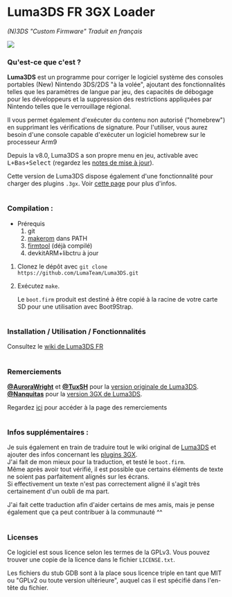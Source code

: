# Luma3DS FR 3GX Loader
*(N)3DS "Custom Firmware" Traduit en français*

![](https://user-images.githubusercontent.com/60007836/228280451-ee9f10b8-afa9-4bdb-88b0-5615da23edb1.png)

### Qu'est-ce que c'est ?
**Luma3DS** est un programme pour corriger le logiciel système des consoles portables (New) Nintendo 3DS/2DS "à la volée", ajoutant des fonctionnalités telles que les paramètres de langue par jeu, des capacités de débogage pour les développeurs et la suppression des restrictions appliquées par Nintendo telles que le verrouillage régional.

Il vous permet également d'exécuter du contenu non autorisé ("homebrew") en supprimant les vérifications de signature.
Pour l'utiliser, vous aurez besoin d'une console capable d'exécuter un logiciel homebrew sur le processeur Arm9

Depuis la v8.0, Luma3DS a son propre menu en jeu, activable avec <kbd>L+Bas+Select</kbd> (regardez les [notes de mise à jour](https://github.com/LumaTeam/Luma3DS/releases/tag/v8.0)).    

Cette version de Luma3DS dispose également d'une fonctionnalité pour charger des plugins `.3gx`. Voir [cette page](https://github.com/BlackFalcon1961/Luma3DS-FR-3GX-Loader/wiki/3GX-Loader) pour plus d'infos.

#
### Compilation :
* Prérequis
    1. git
    2. [makerom](https://github.com/jakcron/Project_CTR) dans PATH
    3. [firmtool](https://github.com/BlackFalcon1961/devkitpro-tools/releases/download/tools/firmtool.7z) (déjà compilé)
    4. devkitARM+libctru à jour
1. Clonez le dépôt avec `git clone https://github.com/LumaTeam/Luma3DS.git`
2. Exécutez `make`.

    Le `boot.firm` produit est destiné à être copié à la racine de votre carte SD pour une utilisation avec Boot9Strap.

#
### Installation / Utilisation / Fonctionnalités
Consultez le [wiki de Luma3DS FR](https://github.com/BlackFalcon1961/Luma3DS-FR-3GX-Loader/wiki)

#
### Remerciements
**[@AuroraWright](https://github.com/AuroraWright)** et **[@TuxSH](https://github.com/TuxSH)** pour la [version originale de Luma3DS](https://github.com/LumaTeam/Luma3DS).  
**[@Nanquitas](https://github.com/Nanquitas)** pour la [version 3GX de Luma3DS](https://github.com/Nanquitas/Luma3DS).    

Regardez [ici](https://github.com/BlackFalcon1961/Luma3DS-FR-3GX-Loader/wiki/Remerciements) pour accéder à la page des remerciements

#

### Infos supplémentaires :
Je suis également en train de traduire tout le wiki original de [Luma3DS](https://github.com/LumaTeam/Luma3DS/wiki) et ajouter des infos concernant les [plugins 3GX](https://github.com/BlackFalcon1961/Luma3DS-FR-3GX-Loader/wiki/3GX-Loader).  
J'ai fait de mon mieux pour la traduction, et testé le `boot.firm`.  
Même après avoir tout vérifié, il est possible que certains éléments de texte ne soient pas parfaitement alignés sur les écrans.  
Si effectivement un texte n'est pas correctement aligné il s'agit très certainement d'un oubli de ma part.  

J'ai fait cette traduction afin d'aider certains de mes amis, mais je pense également que ça peut contribuer à la communauté ^^

#

### Licenses
Ce logiciel est sous licence selon les termes de la GPLv3.  Vous pouvez trouver une copie de la licence dans le fichier `LICENSE.txt`.

Les fichiers du stub GDB sont à la place sous licence triple en tant que MIT ou "GPLv2 ou toute version ultérieure", auquel cas il est spécifié dans l'en-tête du fichier.
